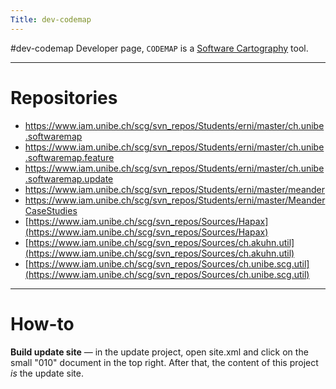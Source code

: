 ```yaml
---
Title: dev-codemap
---
```

#dev-codemap
Developer page, <code>CODEMAP</code> is a [Software Cartography](%base_url%/research/softwarecartography) tool.


---

# Repositories


-  https://www.iam.unibe.ch/scg/svn_repos/Students/erni/master/ch.unibe.softwaremap
-  https://www.iam.unibe.ch/scg/svn_repos/Students/erni/master/ch.unibe.softwaremap.feature
-  https://www.iam.unibe.ch/scg/svn_repos/Students/erni/master/ch.unibe.softwaremap.update
-  https://www.iam.unibe.ch/scg/svn_repos/Students/erni/master/meander
-  https://www.iam.unibe.ch/scg/svn_repos/Students/erni/master/MeanderCaseStudies
-  [https://www.iam.unibe.ch/scg/svn_repos/Sources/Hapax](https://www.iam.unibe.ch/scg/svn_repos/Sources/Hapax)
-  [https://www.iam.unibe.ch/scg/svn_repos/Sources/ch.akuhn.util](https://www.iam.unibe.ch/scg/svn_repos/Sources/ch.akuhn.util)
-  [https://www.iam.unibe.ch/scg/svn_repos/Sources/ch.unibe.scg.util](https://www.iam.unibe.ch/scg/svn_repos/Sources/ch.unibe.scg.util)


---

# How-to

**Build update site** &mdash; in the update project, open site.xml and click on the small "010" document in the top right. After that, the content of this project *is* the update site.
